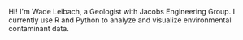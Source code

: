 Hi! I'm Wade Leibach, a Geologist with Jacobs Engineering Group. I currently use R and Python to analyze and visualize environmental contaminant data.
